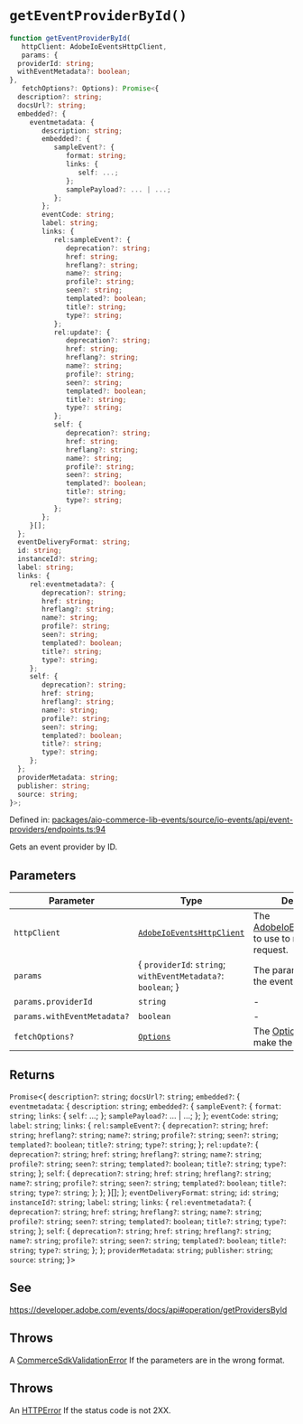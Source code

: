 # `getEventProviderById()`

```ts
function getEventProviderById(
   httpClient: AdobeIoEventsHttpClient,
   params: {
  providerId: string;
  withEventMetadata?: boolean;
},
   fetchOptions?: Options): Promise<{
  description?: string;
  docsUrl?: string;
  embedded?: {
     eventmetadata: {
        description: string;
        embedded?: {
           sampleEvent?: {
              format: string;
              links: {
                 self: ...;
              };
              samplePayload?: ... | ...;
           };
        };
        eventCode: string;
        label: string;
        links: {
           rel:sampleEvent?: {
              deprecation?: string;
              href: string;
              hreflang?: string;
              name?: string;
              profile?: string;
              seen?: string;
              templated?: boolean;
              title?: string;
              type?: string;
           };
           rel:update?: {
              deprecation?: string;
              href: string;
              hreflang?: string;
              name?: string;
              profile?: string;
              seen?: string;
              templated?: boolean;
              title?: string;
              type?: string;
           };
           self: {
              deprecation?: string;
              href: string;
              hreflang?: string;
              name?: string;
              profile?: string;
              seen?: string;
              templated?: boolean;
              title?: string;
              type?: string;
           };
        };
     }[];
  };
  eventDeliveryFormat: string;
  id: string;
  instanceId?: string;
  label: string;
  links: {
     rel:eventmetadata?: {
        deprecation?: string;
        href: string;
        hreflang?: string;
        name?: string;
        profile?: string;
        seen?: string;
        templated?: boolean;
        title?: string;
        type?: string;
     };
     self: {
        deprecation?: string;
        href: string;
        hreflang?: string;
        name?: string;
        profile?: string;
        seen?: string;
        templated?: boolean;
        title?: string;
        type?: string;
     };
  };
  providerMetadata: string;
  publisher: string;
  source: string;
}>;
```

Defined in: [packages/aio-commerce-lib-events/source/io-events/api/event-providers/endpoints.ts:94](https://github.com/adobe/aio-commerce-sdk/blob/db09d0de34ee085849efca6e0213ea525d0165dc/packages/aio-commerce-lib-events/source/io-events/api/event-providers/endpoints.ts#L94)

Gets an event provider by ID.

## Parameters

| Parameter                   | Type                                                                                                                                                                         | Description                                                                                                                                                                                                |
| --------------------------- | ---------------------------------------------------------------------------------------------------------------------------------------------------------------------------- | ---------------------------------------------------------------------------------------------------------------------------------------------------------------------------------------------------------- |
| `httpClient`                | [`AdobeIoEventsHttpClient`](https://github.com/adobe/aio-commerce-sdk/blob/main/packages-private/aio-commerce-lib-api/docs/api-reference/classes/AdobeIoEventsHttpClient.md) | The [AdobeIoEventsHttpClient](https://github.com/adobe/aio-commerce-sdk/blob/main/packages-private/aio-commerce-lib-api/docs/api-reference/classes/AdobeIoEventsHttpClient.md) to use to make the request. |
| `params`                    | \{ `providerId`: `string`; `withEventMetadata?`: `boolean`; \}                                                                                                               | The parameters to get the event provider by.                                                                                                                                                               |
| `params.providerId`         | `string`                                                                                                                                                                     | -                                                                                                                                                                                                          |
| `params.withEventMetadata?` | `boolean`                                                                                                                                                                    | -                                                                                                                                                                                                          |
| `fetchOptions?`             | [`Options`](https://github.com/sindresorhus/ky?tab=readme-ov-file#options)                                                                                                   | The [Options](https://github.com/sindresorhus/ky?tab=readme-ov-file#options) to use to make the request.                                                                                                   |

## Returns

`Promise`\<\{
`description?`: `string`;
`docsUrl?`: `string`;
`embedded?`: \{
`eventmetadata`: \{
`description`: `string`;
`embedded?`: \{
`sampleEvent?`: \{
`format`: `string`;
`links`: \{
`self`: ...;
\};
`samplePayload?`: ... \| ...;
\};
\};
`eventCode`: `string`;
`label`: `string`;
`links`: \{
`rel:sampleEvent?`: \{
`deprecation?`: `string`;
`href`: `string`;
`hreflang?`: `string`;
`name?`: `string`;
`profile?`: `string`;
`seen?`: `string`;
`templated?`: `boolean`;
`title?`: `string`;
`type?`: `string`;
\};
`rel:update?`: \{
`deprecation?`: `string`;
`href`: `string`;
`hreflang?`: `string`;
`name?`: `string`;
`profile?`: `string`;
`seen?`: `string`;
`templated?`: `boolean`;
`title?`: `string`;
`type?`: `string`;
\};
`self`: \{
`deprecation?`: `string`;
`href`: `string`;
`hreflang?`: `string`;
`name?`: `string`;
`profile?`: `string`;
`seen?`: `string`;
`templated?`: `boolean`;
`title?`: `string`;
`type?`: `string`;
\};
\};
\}[];
\};
`eventDeliveryFormat`: `string`;
`id`: `string`;
`instanceId?`: `string`;
`label`: `string`;
`links`: \{
`rel:eventmetadata?`: \{
`deprecation?`: `string`;
`href`: `string`;
`hreflang?`: `string`;
`name?`: `string`;
`profile?`: `string`;
`seen?`: `string`;
`templated?`: `boolean`;
`title?`: `string`;
`type?`: `string`;
\};
`self`: \{
`deprecation?`: `string`;
`href`: `string`;
`hreflang?`: `string`;
`name?`: `string`;
`profile?`: `string`;
`seen?`: `string`;
`templated?`: `boolean`;
`title?`: `string`;
`type?`: `string`;
\};
\};
`providerMetadata`: `string`;
`publisher`: `string`;
`source`: `string`;
\}\>

## See

https://developer.adobe.com/events/docs/api#operation/getProvidersById

## Throws

A [CommerceSdkValidationError](https://github.com/adobe/aio-commerce-sdk/blob/main/packages/aio-commerce-lib-core/docs/api-reference/classes/CommerceSdkValidationError.md) If the parameters are in the wrong format.

## Throws

An [HTTPError](https://github.com/sindresorhus/ky?tab=readme-ov-file#httperror) If the status code is not 2XX.
